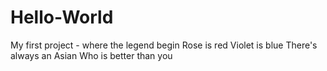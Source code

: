 # Hello-World
My first project - where the legend begin
Rose is red 
Violet is blue
There's always an Asian 
Who is better than you
